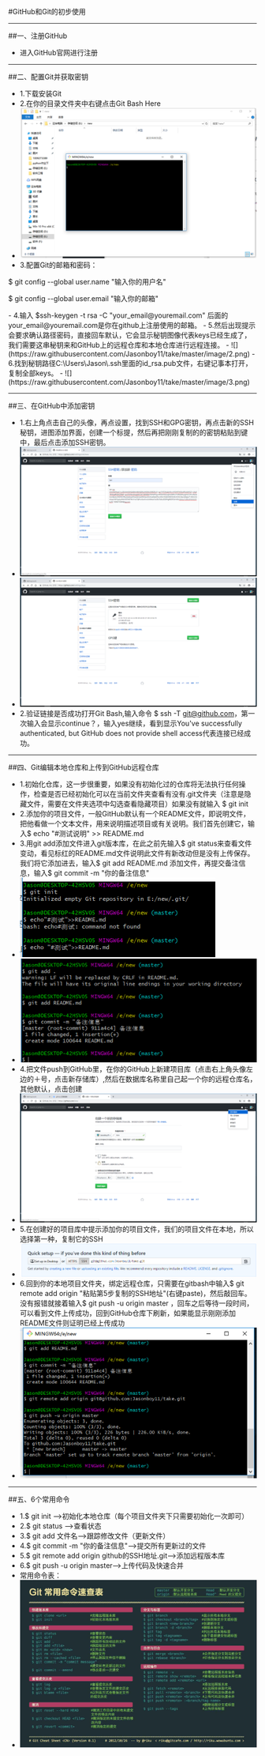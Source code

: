 #GitHub和Git的初步使用

---

##一、注册GitHub

- 进入GitHub官网进行注册

---

##二、配置Git并获取密钥
- 1.下载安装Git
- 2.在你的目录文件夹中右键点击Git Bash Here
- ![](https://raw.githubusercontent.com/Jasonboy11/take/master/image/1.png)
- 3.配置Git的邮箱和密码：
<p>$ git config --global user.name "输入你的用户名"<p/>
<p>$ git config --global user.email "输入你的邮箱"<p/>
- 4.输入 $ssh-keygen -t rsa -C "your_email@youremail.com" 后面的your_email@youremail.com是你在github上注册使用的邮箱。
- 5.然后出现提示会要求确认路径密码，直接回车默认，它会显示秘钥图像代表keys已经生成了，我们需要这串秘钥来和GitHub上的远程仓库和本地仓库进行远程连接。
- ![](https://raw.githubusercontent.com/Jasonboy11/take/master/image/2.png)
- 6.找到秘钥路径C:\Users\Jason\.ssh里面的id_rsa.pub文件，右键记事本打开，复制全部keys。
- ![](https://raw.githubusercontent.com/Jasonboy11/take/master/image/3.png)

---

##三、在GitHub中添加密钥
- 1.右上角点击自己的头像，再点设置，找到SSH和GPG密钥，再点击新的SSH秘钥，进图添加界面，创建一个标提，然后再把刚刚复制的的密钥粘贴到键中，最后点击添加SSH密钥。
- ![](https://raw.githubusercontent.com/Jasonboy11/take/master/image/4.png)
- ![](https://raw.githubusercontent.com/Jasonboy11/take/master/image/5.png)
- 2.验证链接是否成功打开Git Bash,输入命令 $ ssh -T git@github.com，第一次输入会显示continue？，输入yes继续，看到显示You've successfully authenticated, but GitHub does not provide shell access代表连接已经成功。


---

##四、Git编辑本地仓库和上传到GitHub远程仓库
- 1.初始化仓库，这一步很重要，如果没有初始化过的仓库将无法执行任何操作，检查是否已经初始化可以在当前文件夹查看有没有.git文件夹（注意是隐藏文件，需要在文件夹选项中勾选查看隐藏项目）如果没有就输入 $ git init
- 2.添加你的项目文件，一般GitHub默认有一个README文件，即说明文件，把他看做一个文本文件，用来说明描述项目或有关说明。我们首先创建它，输入$ echo "#测试说明" >> README.md
- 3.用git add添加文件进入git版本库，在此之前先输入$ git status来查看文件变动，看见标红的README.md文件说明此文件有新改动但是没有上传保存。我们将它添加进去，输入$ git add README.md 添加文件，再提交备注信息，输入$ git commit -m "你的备注信息"
- ![](https://raw.githubusercontent.com/Jasonboy11/take/master/image/7.png)
- ![](https://raw.githubusercontent.com/Jasonboy11/take/master/image/8.png)
- 4.把文件push到GitHub里，在你的GitHub上新建项目库（点击右上角头像左边的＋号，点击新存储库）,然后在数据库名称里自己起一个你的远程仓库名，其他默认，点击创建
- ![](https://raw.githubusercontent.com/Jasonboy11/take/master/image/6.png)
- 5.在创建好的项目库中提示添加你的项目文件，我们的项目文件在本地，所以选择第一种，复制它的SSH
- ![](https://raw.githubusercontent.com/Jasonboy11/take/master/image/9.png)
- 6.回到你的本地项目文件夹，绑定远程仓库，只需要在gitbash中输入$ git remote add origin "粘贴第5步复制的SSH地址"(右键paste)，然后敲回车。没有报错就接着输入$ git push -u origin master ，回车之后等待一段时间，可以看到文件上传成功，回到GitHub仓库下刷新，如果能显示刚刚添加README文件则证明已经上传成功
- ![](https://raw.githubusercontent.com/Jasonboy11/take/master/image/10.png)

---

##五、6个常用命令
- 1.$ git init -->初始化本地仓库（每个项目文件夹下只需要初始化一次即可）
- 2.$ git status -->查看状态
- 3.$ git add 文件名-->跟踪修改文件（更新文件）
- 4.$ git commit -m "你的备注信息"-->提交所有更新过的文件
- 5.$ git remote add origin github的SSH地址.git-->添加远程版本库
- 6.$ git push -u origin master-->上传代码及快速合并
- 常用命令表：
- ![](https://raw.githubusercontent.com/Jasonboy11/take/master/image/git.jpg)


